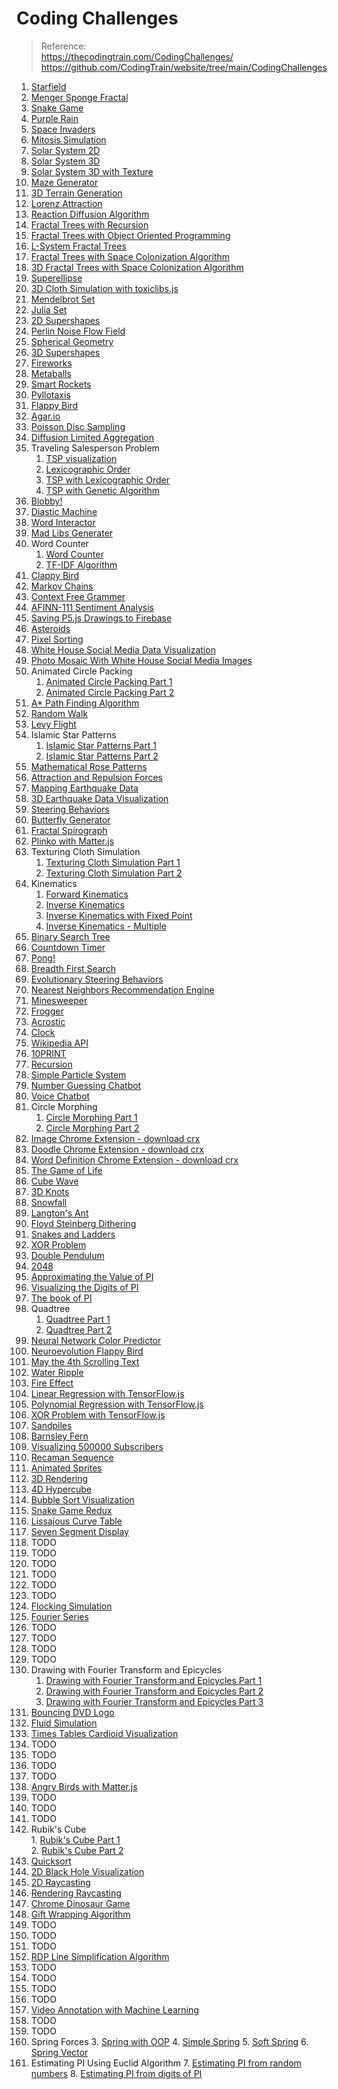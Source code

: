 
# Coding Challenges

> Reference:   
> https://thecodingtrain.com/CodingChallenges/   
> https://github.com/CodingTrain/website/tree/main/CodingChallenges   


1. [Starfield](./001_starfield/)
2. [Menger Sponge Fractal](./002_menger_sponge_fractal/)
3. [Snake Game](./003_snake_game/)
4. [Purple Rain](./004_purple_rain/)
5. [Space Invaders](./005_space_invaders/)
6. [Mitosis Simulation](./006_mitosis_simulation/)
7. [Solar System 2D](./007_solar_system_2d/)
8. [Solar System 3D](./008_solar_system_3d/)
9. [Solar System 3D with Texture](./009_solar_system_3d_texture/)
10. [Maze Generator](./010_maze_generator/)
11. [3D Terrain Generation](./011_3d_terrain_generation/)
12. [Lorenz Attraction](./012_lorenz_attraction/)
13. [Reaction Diffusion Algorithm](./013_reaction_diffusion_algorithm/)
14. [Fractal Trees with Recursion](./014_fractal_trees_recursive/)
15. [Fractal Trees with Object Oriented Programming](./015_fractal_trees_object_oriented/)
16. [L-System Fractal Trees](./016_L_system_fractal_trees/)
17. [Fractal Trees with Space Colonization Algorithm](./017_fractal_trees_space_colonization/)
18. [3D Fractal Trees with Space Colonization Algorithm](./018_fractal_trees_space_colonization_3d/)
19. [Superellipse](./019_superellipse/)
20. [3D Cloth Simulation with toxiclibs.js](./020_3d_cloth_with_toxiclibs/)
21. [Mendelbrot Set](./021_mendelbrot_set/)
22. [Julia Set](./022_julia_set/)
23. [2D Supershapes](./023_2d_supershapes/)
24. [Perlin Noise Flow Field](./024_perlin_noise_flow_field/)
25. [Spherical Geometry](./025_spherical_geometry/)
26. [3D Supershapes](./026_3d_supershapes/)
27. [Fireworks](./027_fireworks/)
28. [Metaballs](./028_metaballs/)
29. [Smart Rockets](./029_smart_rockets/)
30. [Pyllotaxis](./030_pyllotaxis/)
31. [Flappy Bird](./031_flappy_bird/)
32. [Agar.io](./032_agar_io/part1/)
33. [Poisson Disc Sampling](./033_poisson-disc-sampling/)
34. [Diffusion Limited Aggregation](./034_diffusion_limited_aggregation/)
35. Traveling Salesperson Problem
    1. [TSP visualization](./035_traveling_salesperson/part1_traveling_salesperson/) 
    2. [Lexicographic Order](./035_traveling_salesperson/part2_lexicographic_order/)
    3. [TSP with Lexicographic Order](./035_traveling_salesperson/part3_tsp_with_lexicographic_order/)
    4. [TSP with Genetic Algorithm](./035_traveling_salesperson/part4_tsp_with_genetic_algorithm/)
36. [Blobby!](./036_blobby/)
37. [Diastic Machine](./037_diastic_machine/)
38. [Word Interactor](./038_word_interactor/)
39. [Mad Libs Generater](./039_mad_libs_generator/)
40. Word Counter
    1.  [Word Counter](./040_word_counter/word_counter/) 
    2.  [TF-IDF Algorithm](./040_word_counter/tf_idf/)
41. [Clappy Bird](./041_clappy_bird/)
42. [Markov Chains](./042_markov_chains/)
43. [Context Free Grammer](./043_context_free_grammer/)
44. [AFINN-111 Sentiment Analysis](./044_afinn-111_sentiment_analysis/)
45. [Saving P5.js Drawings to Firebase](./045_saving_p5_drawings_to_firebase/)
46. [Asteroids](./046_asteroids/)
47. [Pixel Sorting](./047_pixel_sorting/)
48. [White House Social Media Data Visualization](./048_white_house_social_media_data_visualization/)
49. [Photo Mosaic With White House Social Media Images](./049_photo_mosaic_with_white_house_social_media_images/)
50. Animated Circle Packing
    1.  [Animated Circle Packing Part 1](./050_animated_circle_packing/part1/)
    2.  [Animated Circle Packing Part 2](./050_animated_circle_packing/part2/)
51. [A* Path Finding Algorithm](./051_astar_path_finding/)
52. [Random Walk](./052_random_walk/)
53. [Levy Flight](./053_levy_flight/)
54. Islamic Star Patterns
    1.  [Islamic Star Patterns Part 1](./054_islamic_star_patterns/part1/)
    2.  [Islamic Star Patterns Part 2](./054_islamic_star_patterns/part2/)
55. [Mathematical Rose Patterns](./055_mathematical_rose_patterns/)
56. [Attraction and Repulsion Forces](./056_attraction_and_repulsion_forces/)
57. [Mapping Earthquake Data](./057_mapping_earthquake_data/)
58. [3D Earthquake Data Visualization](./058_3d_earthquake_data_visualization/)
59. [Steering Behaviors](./059_steering_behaviors/)
60. [Butterfly Generator](./060_butterfly_generator/)
61. [Fractal Spirograph](./061_fractal_spirograph/)
62. [Plinko with Matter.js](./062_plinko_with_matterjs/)
63. Texturing Cloth Simulation
    1.  [Texturing Cloth Simulation Part 1](./063_texturing_cloth_simulation/part1/)
    2.  [Texturing Cloth Simulation Part 2](./063_texturing_cloth_simulation/part2/)
64. Kinematics
    1.  [Forward Kinematics](./064_kinematics/part1_forward_kinematics/)
    2.  [Inverse Kinematics](./064_kinematics/part2_inverse_kinematics/)
    3.  [Inverse Kinematics with Fixed Point](./064_kinematics/part3_inverse_kinematics_fixed_point/)
    4.  [Inverse Kinematics - Multiple](./064_kinematics/part4_inverse_kinematics_multiple/)
65. [Binary Search Tree](./065_binary_search_tree/)
66. [Countdown Timer](./066_javascript_countdown_timer/)
67. [Pong!](./067_pong/)
68. [Breadth First Search](./068_breadth_first_search/)
69. [Evolutionary Steering Behaviors](./069_evolutionary_steering_behaviors/)
70. [Nearest Neighbors Recommendation Engine](./070_nearest_neighbors_recommendation_engine/)
71. [Minesweeper](./071_minesweeper/)
72. [Frogger](./072_frogger/)
73. [Acrostic](./073_acrostic/)
74. [Clock](./074_clock/)
75. [Wikipedia API](./075_wikipedia_api/)
76. [10PRINT](./076_10print/)
77. [Recursion](./077_recursion/)
78. [Simple Particle System](./078_simple_particle_system/)
79. [Number Guessing Chatbot](./079_number_guessing_chatbot/)
80. [Voice Chatbot](./080_voice_chatbot/)
81. Circle Morphing
    1.  [Circle Morphing Part 1](./081_circle_morphing/part1/)
    2.  [Circle Morphing Part 2](./081_circle_morphing/part2/)
82. [Image Chrome Extension - download crx](./chrome_extensions/082_image_chrome_extension.crx)
83. [Doodle Chrome Extension - download crx](./chrome_extensions/083_doodle_chrome_extension.crx)
84. [Word Definition Chrome Extension - download crx](./chrome_extensions/084_word_definition_chrome_extension.crx)
85. [The Game of Life](./085_the_game_of_life/)
86. [Cube Wave](./086_cube_wave_by_bees_and_bombs/)
87. [3D Knots](./087_3d_knots/)
88. [Snowfall](./088_snowfall/)
89. [Langton's Ant](089_langton_ant/)
90. [Floyd Steinberg Dithering](./090_floyd_steinberg_dithering/)
91. [Snakes and Ladders](./091_snakes_and_ladders/)
92. [XOR Problem](./092_xor_problem/)
93. [Double Pendulum](./093_double_pendulum/)
94. [2048](./094_2048/)
95. [Approximating the Value of PI](./095_approximating_the_value_of_pi/)
96. [Visualizing the Digits of PI](./096_visualizing_the_digits_of_pi/)
97. [The book of PI](./097_the_book_of_pi/)
98. Quadtree
    1.  [Quadtree Part 1](./098_quadtree/part1/)
    2.  [Quadtree Part 2](./098_quadtree/part2/)
99. [Neural Network Color Predictor](./099_neural_network_color_predictor/)
100. [Neuroevolution Flappy Bird](./100_neuroevolution_flappy_bird/)
101. [May the 4th Scrolling Text](./101_may_the_4th_scrolling_text/)
102. [Water Ripple](./102_water_ripple/)
103. [Fire Effect](./103_fire_effect/)
104. [Linear Regression with TensorFlow.js](./104_linear_regression_with_tensorflow_js/)
105. [Polynomial Regression with TensorFlow.js](./105_polynomial_regression_with_tensorflow_js/)
106. [XOR Problem with TensorFlow.js](./106_xor_problem_with_tensorflow.js/)
107. [Sandpiles](./107_sandpiles/)
108. [Barnsley Fern](./108_barnsley_fern/)
109. [Visualizing 500000 Subscribers](./109_visualizing_500000_subscribers/)
110. [Recaman Sequence](./110_recaman_sequence/)
111. [Animated Sprites](./111_animated_sprites/)
112. [3D Rendering](./112_3d_rendering/)
113. [4D Hypercube](./113_4d_hypercube/)
114. [Bubble Sort Visualization](./114_bubble_sort_visualization/)
115. [Snake Game Redux](./115_snake_game_redux/)
116. [Lissajous Curve Table](./116_lissajous_curve_table/)
117. [Seven Segment Display](./117_seven_segment_display/)
118. TODO
119. TODO
120. TODO
121. TODO
122. TODO
123. TODO
124. [Flocking Simulation](./124_flocking_simulation/)
125. [Fourier Series](./125_fourier_series/)
126. TODO
127. TODO
128. TODO
129. TODO
130. Drawing with Fourier Transform and Epicycles
     1. [Drawing with Fourier Transform and Epicycles Part 1](./130_drawing_with_fourier_transform_and_epicycles/part1/)
     2. [Drawing with Fourier Transform and Epicycles Part 2](./130_drawing_with_fourier_transform_and_epicycles/part2/)
     3. [Drawing with Fourier Transform and Epicycles Part 3](./130_drawing_with_fourier_transform_and_epicycles/part3/)
131. [Bouncing DVD Logo](./131_bouncing_dvd_logo/)
132. [Fluid Simulation](./132_fluid_simulation/)
133. [Times Tables Cardioid Visualization](./133_times_tables_cardioid_visualization/)
134. TODO
135. TODO
136. TODO
137. TODO
138. [Angry Birds with Matter.js](./138_angry_birds_with_matterjs/)
139. TODO
140. TODO
141. TODO
142. Rubik's Cube   
    1.   [Rubik's Cube Part 1](./142_rubiks_cube/part1/)   
    2.   [Rubik's Cube Part 2](./142_rubiks_cube/part2/)   
143. [Quicksort](./143_quicksort/)
144. [2D Black Hole Visualization](./144_2d_black_hole_visualization/)
145. [2D Raycasting](./145_2d_raycasting/)
146. [Rendering Raycasting](./146_rendering_raycasting/)
147. [Chrome Dinosaur Game](./147_chrome_dinosaur_game/)
148. [Gift Wrapping Algorithm](./148_gift_wrapping_algorithm/)
149. TODO
150. TODO
151. TODO
152. [RDP Line Simplification Algorithm](./152_rdp_line_simplification_algorithm/)
153. TODO
154. TODO
155. TODO
156. TODO
157. [Video Annotation with Machine Learning](./157_video_annotations_with_machine_learning/)
158. TODO
159. TODO
160. Spring Forces
    3.   [Spring with OOP](./160_spring_forces/spring_oop/)
    4.   [Simple Spring](./160_spring_forces/spring_simple/)
    5.   [Soft Spring](./160_spring_forces/spring_soft/)
    6.   [Spring Vector](./160_spring_forces/spring_vector/)
161. Estimating PI Using Euclid Algorithm
    7.   [Estimating PI from random numbers](./161_estimating_pi_using_euclid_algorithm/part1_from_random_numbers/)
    8.   [Estimating PI from digits of PI](./161_estimating_pi_using_euclid_algorithm/part2_from_digits_of_pi/)

